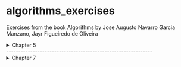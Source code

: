 # algorithms_exercises
Exercises from the book Algorithms by Jose Augusto Navarro Garcia Manzano, Jayr Figueiredo de Oliveira

<details>
<summary>Chapter 5</summary>

### [Ex.A Power of two](/chapter_5/quest0.c)
<details>
<summary> Sequential Fluxogram </summary>

![ex.achapter5](/chapter_5/quest0_c5.png)

</details>

### [Ex.B Math table](/chapter_5/quest1.c)
<details>
<summary> Sequential Fluxogram </summary>

![ex.bchapter5](/chapter_5/quest1_c5.png)

</details>

### [Ex.C Counting Numbers SUM](/chapter_5/quest2.c)
<details>
<summary> Sequential Fluxogram </summary>

![ex.cchapter5](/chapter_5/quest2_c5.png)

</details>

### [Ex.D EVEN SUM](/chapter_5/quest3.c)
<details>
<summary> Sequential Fluxogram </summary>

![ex.dchapter5](/chapter_5/quest3_c5.png)

</details>

### [Ex.E ODD Numbers ](/chapter_5/quest4.c)
<details>
<summary> Sequential Fluxogram </summary>

![ex.echapter5](/chapter_5/quest4_c5.png)

</details>

### [Ex.F Divisibility by four ](/chapter_5/quest5.c)
<details>
<summary> Sequential Fluxogram </summary>

![ex.fchapter5](/chapter_5/quest5_c5.png)

</details>

### [Ex.G Power of three ](/chapter_5/quest6.c)
<details>
<summary> Sequential Fluxogram </summary>

![ex.gchapter5](/chapter_5/quest6_c5.png)

</details>

### [Ex.H Power of choices ](/chapter_5/quest7.c)
<details>
<summary> Sequential Fluxogram </summary>

![ex.hchapter5](/chapter_5/quest7_c5.png)

</details>

### [Ex.I Fibonacci](/chapter_5/quest8.c)
<details>
<summary> Sequential Fluxogram </summary>

![ex.ichapter5](/chapter_5/quest8_c5.png)

</details>

### [Ex.J Temperature](/chapter_5/quest9.c)
<details>
<summary> Sequential Fluxogram </summary>

![ex.jchapter5](/chapter_5/quest9_c5.png)

</details>

### [Ex.K Malba Tahan](/chapter_5/quest10.c)
<details>
<summary> Sequential Fluxogram </summary>

![ex.kchapter5](/chapter_5/quest10_c5.png)

</details>

### [Ex.L Factorial](/chapter_5/quest11.c)
<details>
<summary> Sequential Fluxogram </summary>

![ex.lchapter5](/chapter_5/quest11_c5.png)

</details>

### [Ex.M Mean Sum](/chapter_5/quest12.c)
<details>
<summary> Sequential Fluxogram </summary>

![ex.mchapter5](/chapter_5/quest12_c5.png)

</details>

### [Ex.N Sum and Mean](/chapter_5/quest13.c)
<details>
<summary> Sequential Fluxogram </summary>

![ex.nchapter5](/chapter_5/quest13_c5.png)

</details>

### [Ex.O Odd Factorial](/chapter_5/quest14.c)
<details>
<summary> Sequential Fluxogram </summary>

![ex.ochapter5](/chapter_5/quest14_c5.png)

</details>

### [Ex.P Mean Sum](/chapter_5/quest15.c)
<details>
<summary> Sequential Fluxogram </summary>

![ex.pchapter5](/chapter_5/quest15_c5.png)

</details>

### [Ex.Q Area Measurement](/chapter_5/quest16.c)
<details>
<summary> Sequential Fluxogram </summary>

![ex.qchapter5](/chapter_5/quest16_c5.png)

</details>

### [Ex.R Smallest Number and Biggest Number](/chapter_5/quest17.c)
<details>
<summary> Sequential Fluxogram </summary>

![ex.rchapter5](/chapter_5/quest17_c5.png)

</details>

### [Ex.S Division Operation](/chapter_5/quest18.c)
<details>
<summary> Sequential Fluxogram </summary>

![ex.schapter5](/chapter_5/quest18_c5.png)

</details>

</details>
-------------------------------------------------------------
<details>
<summary>Chapter 7</summary>

### [EX.A Sorting a vector](/chapter_7/quest0.c)
<details>
<summary> Sequential Fluxogram </summary>

![ex.achapter7](/chapter_7/quest0_c7.png)

</details>

### [Ex.B Binary Searching](/chapter_7/quest1.c)
<details>
<summary> Sequential Fluxogram </summary>

![ex.bchapter7 ](/chapter_7/quest1_c7.png)

</details>

### [Ex.C Elements' Factorial](/chapter_7/quest2.c)
<details>
<summary> Sequential Fluxogram </summary>

![ex.cchapter7](/chapter_7/quest2_c7.png)

</details>

### [Ex.D Vectors' sum](/chapter_7/quest3.c)
<details>
<summary> Sequential Fluxogram </summary>

![ex.dchapter7](/chapter_7/quest3_c7.png)

</details>

### [Ex.E Holding elements of two vectors](/chapter_7/quest4.c)
<details>
<summary> Sequential Fluxogram </summary>

![ex.echapter7](/chapter_7/quest4_c7.png)

</details>

### [Ex.F Sequence Searching](/chapter_7/quest5.c)
<details>
<summary> Sequential Fluxogram </summary>

![ex.fchapter7](/chapter_7/quest5_c7.png)

</details>



